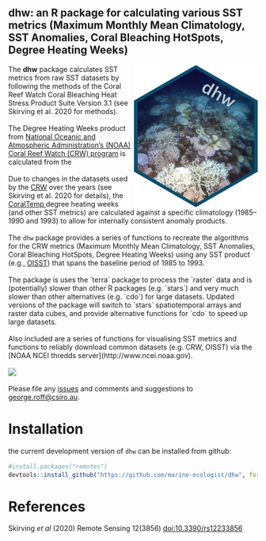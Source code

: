## dhw: an R package for calculating various SST metrics (Maximum Monthly Mean Climatology, SST Anomalies, Coral Bleaching HotSpots, Degree Heating Weeks) 

<img align="right" width="250" src="man/figures/logo2.png">
The <b>dhw</b> package calculates SST metrics from raw SST datasets by following the methods of the Coral Reef Watch Coral Bleaching Heat Stress Product Suite Version 3.1 (see Skirving et al. 2020 for methods).
<br>
<br>
The Degree Heating Weeks product from <a href="https://coralreefwatch.noaa.gov">National Oceanic and Atmospheric Administration’s (NOAA) Coral Reef Watch (CRW) program</a> is calculated from the 
<br>
<br>
Due to changes in the datasets used by the <a href="https://coralreefwatch.noaa.gov/product/5km/index_5km_sst.php">CRW</a> over the years (see Skirving et al. 2020 for details), the <a href="https://coralreefwatch.noaa.gov/product/5km/index_5km_sst.php">CoralTemp </a> degree heating weeks (and other SST metrics) are calculated against a specific climatology (1985–1990 and 1993) to allow for internally consistent anomaly products.
<br>
<br>
The <code>dhw</code> package provides a series of functions to recreate the algorithms for the CRW metrics (Maximum Monthly Mean Climatology, SST Anomalies, Coral Bleaching HotSpots, Degree Heating Weeks) using any SST product (e.g., <a href="https://www.ncei.noaa.gov/products/optimum-interpolation-sst">OISST</a>) that spans the baseline period of 1985 to 1993.
<br>
<br>
The package is uses the `terra` package to process the `raster` data and is (potentially) slower than other R packages (e.g. `stars`) and very much slower than other alternatives (e.g. `cdo`) for large datasets. Updated versions of the package will switch to `stars` spatiotemporal arrays and raster data cubes, and provide alternative functions for `cdo` to speed up large datasets.
<br>
<br>
Also included are a series of functions for visualising SST metrics and functions to reliably download common datasets (e.g. CRW, OISST) via the [NOAA NCEI thredds server](http://www.ncei.noaa.gov).  
<br>
<br>
<img src=https://github.com/user-attachments/assets/1e134f49-22d4-46ae-a208-d7fc18987caa>


Please file any [issues](https://github.com/marine-ecologist/dhw/issues) and comments and suggestions to [george.roff@csiro.au](mailto:george.roff@csiro.au).  

# Installation 


the current development version of `dhw` can be installed from github:

``` r
#install.packages("remotes")
devtools::install_github("https://github.com/marine-ecologist/dhw", force=TRUE)

```


# References 
Skirving <i>et al</i> (2020) Remote Sensing 12(3856) [doi:10.3390/rs12233856](https://www.mdpi.com/2072-4292/12/23/3856) 


